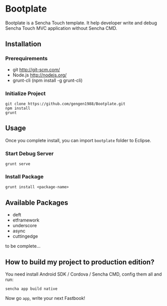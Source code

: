 Bootplate
=========
Bootplate is a Sencha Touch template. It help developer write and debug Sencha Touch MVC application without Sencha CMD.

Installation
---------

### Prerequirements ###
 - git http://git-scm.com/
 - Node.js http://nodejs.org/
 - grunt-cli (npm install -g grunt-cli)

### Initialize Project ###
```
git clone https://github.com/gengen1988/Bootplate.git
npm install
grunt
```

Usage
---------
Once you complete install, you can import ```bootplate``` folder to Eclipse.

### Start Debug Server ###
```
grunt serve
```

### Install Package ###
```
grunt install <package-name>
```

Available Packages
---------
 - deft
 - etframework
 - underscore
 - async
 - cuttingedge

to be complete...

How to build my project to production edition?
---------
You need install Android SDK / Cordova / Sencha CMD, config them all and run:
```
sencha app build native
```

Now go ```app```, write your next Fastbook!